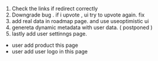 1. Check the links if redirect correctly
2. Downgrade bug . if i upvote , ui try to upvote again. fix
3. add real data in roadmap page. and use useoptimistic ui
4. genereta dynamic metadata with user data. ( postponed )
5. lastly add user settinngs page.

- user add product this page
- user add user logo in this page
